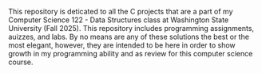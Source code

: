 This repository is deticated to all the C projects that are a part of my Computer Science 122 - Data Structures class at Washington State University (Fall 2025). This repository includes programming assignments, auizzes, and labs. By no means are any of these solutions the best or the most elegant, however, they are intended to be here in order to show growth in my programming ability and as review for this computer science course.
